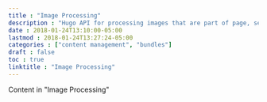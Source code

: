 ```yaml
---
title : "Image Processing"
description : "Hugo API for processing images that are part of page, section or branch bundles"
date : 2018-01-24T13:10:00-05:00
lastmod : 2018-01-24T13:27:24-05:00
categories : ["content management", "bundles"]
draft : false
toc : true
linktitle : "Image Processing"
---
```


Content in "Image Processing"
